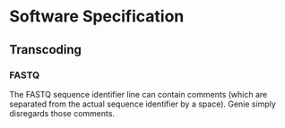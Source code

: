 # Software Specification

## Transcoding

### FASTQ

The FASTQ sequence identifier line can contain comments (which are separated from the actual sequence identifier by a space).
Genie simply disregards those comments.
